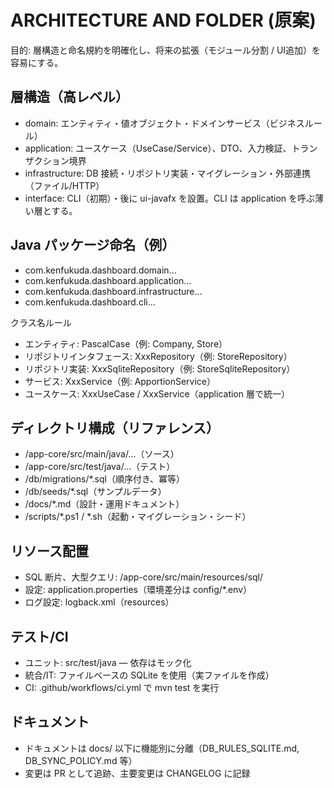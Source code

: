 # ARCHITECTURE AND FOLDER (原案)

目的: 層構造と命名規約を明確化し、将来の拡張（モジュール分割 / UI追加）を容易にする。

## 層構造（高レベル）
- domain: エンティティ・値オブジェクト・ドメインサービス（ビジネスルール）
- application: ユースケース（UseCase/Service）、DTO、入力検証、トランザクション境界
- infrastructure: DB 接続・リポジトリ実装・マイグレーション・外部連携（ファイル/HTTP）
- interface: CLI（初期）・後に ui-javafx を設置。CLI は application を呼ぶ薄い層とする。

## Java パッケージ命名（例）
- com.kenfukuda.dashboard.domain...
- com.kenfukuda.dashboard.application...
- com.kenfukuda.dashboard.infrastructure...
- com.kenfukuda.dashboard.cli...

クラス名ルール
- エンティティ: PascalCase（例: Company, Store）
- リポジトリインタフェース: XxxRepository（例: StoreRepository）
- リポジトリ実装: XxxSqliteRepository（例: StoreSqliteRepository）
- サービス: XxxService（例: ApportionService）
- ユースケース: XxxUseCase / XxxService（application 層で統一）

## ディレクトリ構成（リファレンス）
- /app-core/src/main/java/...（ソース）
- /app-core/src/test/java/...（テスト）
- /db/migrations/*.sql（順序付き、冪等）
- /db/seeds/*.sql（サンプルデータ）
- /docs/*.md（設計・運用ドキュメント）
- /scripts/*.ps1 / *.sh（起動・マイグレーション・シード）

## リソース配置
- SQL 断片、大型クエリ: /app-core/src/main/resources/sql/
- 設定: application.properties（環境差分は config/*.env）
- ログ設定: logback.xml（resources）

## テスト/CI
- ユニット: src/test/java — 依存はモック化
- 統合/IT: ファイルベースの SQLite を使用（実ファイルを作成）
- CI: .github/workflows/ci.yml で mvn test を実行

## ドキュメント
- ドキュメントは docs/ 以下に機能別に分離（DB_RULES_SQLITE.md, DB_SYNC_POLICY.md 等）
- 変更は PR として追跡、主要変更は CHANGELOG に記録
